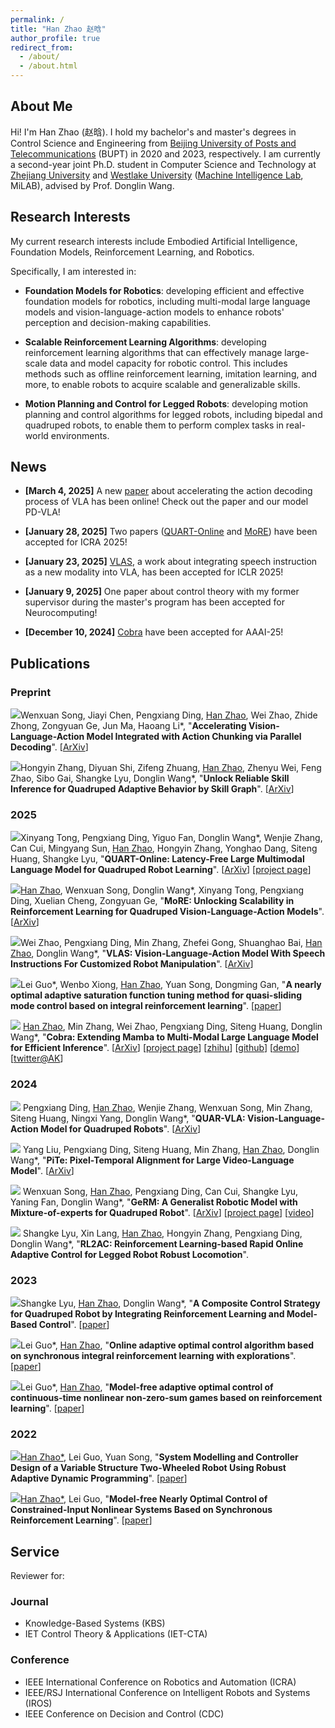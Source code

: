 ```yaml
---
permalink: /
title: "Han Zhao 赵晗"
author_profile: true
redirect_from: 
  - /about/
  - /about.html
---
```


<h2 id='about'>About Me</h2>

Hi! I'm Han Zhao (赵晗). I hold my bachelor's and master's degrees in Control Science and Engineering from <a href="https://www.bupt.edu.cn/">Beijing University of Posts and Telecommunications</a> (BUPT) in 2020 and 2023, respectively. I am currently a second-year joint Ph.D. student in Computer Science and Technology at <a href="https://www.zju.edu.cn/">Zhejiang University</a> and <a href="https://www.westlake.edu.cn/">Westlake University</a> (<a href="https://milab.westlake.edu.cn/">Machine Intelligence Lab</a>, MiLAB), advised by Prof. Donglin Wang. 


<h2 id='research-interests'>Research Interests</h2>
My current research interests include Embodied Artificial Intelligence, Foundation Models, Reinforcement Learning, and Robotics. 

Specifically, I am interested in:
- **Foundation Models for Robotics**: developing efficient and effective foundation models for robotics, including multi-modal large language models and vision-language-action models to enhance robots' perception and decision-making capabilities.

- **Scalable Reinforcement Learning Algorithms**: developing reinforcement learning algorithms that can effectively manage large-scale data and model capacity for robotic control. This includes methods such as offline reinforcement learning, imitation learning, and more, to enable robots to acquire scalable and generalizable skills.

- **Motion Planning and Control for Legged Robots**: developing motion planning and control algorithms for legged robots, including bipedal and quadruped robots, to enable them to perform complex tasks in real-world environments.


<h2 id='news'>News</h2>

* **[March 4, 2025]** A new [paper](https://arxiv.org/abs/2503.02310) about accelerating the action decoding process of VLA has been online! Check out the paper and our model PD-VLA!

* **[January 28, 2025]** Two papers ([QUART-Online](https://arxiv.org/abs/2412.15576) and [MoRE](https://arxiv.org/abs/2503.08007)) have been accepted for ICRA 2025!

* **[January 23, 2025]** [VLAS](https://arxiv.org/abs/2502.13508), a work about integrating speech instruction as a new modality into VLA, has been accepted for ICLR 2025!

* **[January 9, 2025]** One paper about control theory with my former supervisor during the master's program has been accepted for Neurocomputing!

* **[December 10, 2024]** [Cobra](https://arxiv.org/abs/2403.14520) have been accepted for AAAI-25!

<!--
* **[July 4, 2024]** Two papers ([PiTe](https://arxiv.org/abs/2409.07239) and [QUAR-VLA](https://arxiv.org/abs/2312.14457)) have been accepted for ECCV 2024!

* **[June 30, 2024]** [GeRM](https://arxiv.org/abs/2403.13358) has been accepted for IROS 2024!

* **[May 14, 2024]** One paper (RL2AC) has been accepted for RSS 2024!

* **[March 22, 2024]** A new [paper](https://arxiv.org/abs/2403.14520) about Cobra, an efficient multi-modal large language model, was released. [Project page](https://sites.google.com/view/cobravlm) has been available. The paper has been featured by [Hugging Face Daily Papers](https://huggingface.co/papers?date=2024-03-22)! [Demo](https://huggingface.co/spaces/han1997/cobra) has been available!

* **[March 20, 2024]** A new [paper](https://arxiv.org/abs/2403.13358) about GeRM, a generalist robotic model with the mixture-of-experts architecture and RL training method for quadruped robot, was released. [Project page](https://songwxuan.github.io/GeRM/) has been available. [Video](https://www.youtube.com/watch?v=tjgIxsXW0JU) has been available!
-->


<h2 id='publications'>Publications</h2>

### Preprint

<a href="https://arxiv.org/abs/2503.02310" target="_blank"><img src="https://img.shields.io/badge/arXiv-2503.02310-B31B1B?style=for-the-badge"></a>Wenxuan Song, Jiayi Chen, Pengxiang Ding, <u>Han Zhao</u>, Wei Zhao, Zhide Zhong, Zongyuan Ge, Jun Ma, Haoang Li\*, &quot;**Accelerating Vision-Language-Action Model Integrated with Action Chunking via Parallel Decoding**&quot;. [[ArXiv](https://arxiv.org/pdf/2503.02310.pdf)]

<a href="https://arxiv.org/abs/2311.06015" target="_blank"><img src="https://img.shields.io/badge/arXiv-2311.06015-B31B1B?style=for-the-badge"></a>Hongyin Zhang, Diyuan Shi, Zifeng Zhuang, <u>Han Zhao</u>, Zhenyu Wei, Feng Zhao, Sibo Gai, Shangke Lyu, Donglin Wang\*, &quot;**Unlock Reliable Skill Inference for Quadruped Adaptive Behavior by Skill Graph**&quot;. [[ArXiv](https://arxiv.org/abs/2311.06015)]

### 2025
<a href="https://arxiv.org/abs/2412.15576" target="_blank"><img src="https://img.shields.io/badge/ICRA-2025-blue?style=for-the-badge"></a>Xinyang Tong, Pengxiang Ding, Yiguo Fan, Donglin Wang\*, Wenjie Zhang, Can Cui, Mingyang Sun, <u>Han Zhao</u>, Hongyin Zhang, Yonghao Dang, Siteng Huang, Shangke Lyu, &quot;**QUART-Online: Latency-Free Large Multimodal Language Model for Quadruped Robot Learning**&quot;. [[ArXiv](https://arxiv.org/pdf/2412.15576.pdf)] [[project page](https://quart-online.github.io/)]

<a href="https://arxiv.org/abs/2503.08007" target="_blank"><img src="https://img.shields.io/badge/ICRA-2025-blue?style=for-the-badge"></a><u>Han Zhao</u>, Wenxuan Song, Donglin Wang\*, Xinyang Tong, Pengxiang Ding, Xuelian Cheng, Zongyuan Ge, &quot;**MoRE: Unlocking Scalability in Reinforcement Learning for Quadruped Vision-Language-Action Models**&quot;. [[ArXiv](https://arxiv.org/pdf/2503.08007.pdf)]

<a href="https://arxiv.org/abs/2502.13508" target="_blank"><img src="https://img.shields.io/badge/ICLR-2025-blue?style=for-the-badge"></a>Wei Zhao, Pengxiang Ding, Min Zhang, Zhefei Gong, Shuanghao Bai, <u>Han Zhao</u>, Donglin Wang\*, &quot;**VLAS: Vision-Language-Action Model With Speech Instructions For Customized Robot Manipulation**&quot;. [[ArXiv](https://arxiv.org/pdf/2502.13508.pdf)]

<a href="https://www.sciencedirect.com/science/article/pii/S0925231225000359?via%3Dihub" target="_blank"><img src="https://img.shields.io/badge/Neuro-2025-green?style=for-the-badge"></a>Lei Guo\*, Wenbo Xiong, <u>Han Zhao</u>, Yuan Song, Dongming Gan, &quot;**A nearly optimal adaptive saturation function tuning method for quasi-sliding mode control based on integral reinforcement learning**&quot;. [[paper](https://www.sciencedirect.com/science/article/pii/S0925231225000359?via%3Dihub)]

<a href="https://arxiv.org/abs/2403.14520" target="_blank"><img src="https://img.shields.io/badge/AAAI-2025-blue?style=for-the-badge"></a> <u>Han Zhao</u>, Min Zhang, Wei Zhao, Pengxiang Ding, Siteng Huang, Donglin Wang\*, &quot;**Cobra: Extending Mamba to Multi-Modal Large Language Model for Efficient Inference**&quot;. [[ArXiv](https://arxiv.org/pdf/2403.14520.pdf)] [[project page](https://sites.google.com/view/cobravlm)] [[zhihu](https://zhuanlan.zhihu.com/p/688544752)] [[github](https://github.com/h-zhao1997/cobra)] [[demo](https://huggingface.co/spaces/han1997/cobra)] [[twitter@AK](https://twitter.com/_akhaliq/status/1771033002748837953?t=6S4PVZXg6GcXqi_-PFzipw&s=19)]

### 2024
<a href="https://arxiv.org/abs/2312.14457" target="_blank"><img src="https://img.shields.io/badge/ECCV-2024-blue?style=for-the-badge"></a> Pengxiang Ding, <u>Han Zhao</u>, Wenjie Zhang, Wenxuan Song, Min Zhang, Siteng Huang, Ningxi Yang, Donglin Wang\*, &quot;**QUAR-VLA: Vision-Language-Action Model for Quadruped Robots**&quot;. [[ArXiv](https://arxiv.org/abs/2312.14457)]

<a href="https://arxiv.org/abs/2409.07239" target="_blank"><img src="https://img.shields.io/badge/ECCV-2024-blue?style=for-the-badge"></a> Yang Liu, Pengxiang Ding, Siteng Huang, Min Zhang, <u>Han Zhao</u>, Donglin Wang\*, &quot;**PiTe: Pixel-Temporal Alignment for Large Video-Language Model**&quot;. [[ArXiv](https://arxiv.org/abs/2409.07239)]

<a href="https://arxiv.org/abs/2403.13358" target="_blank"><img src="https://img.shields.io/badge/IROS-2024-blue?style=for-the-badge"></a> Wenxuan Song, <u>Han Zhao</u>, Pengxiang Ding, Can Cui, Shangke Lyu, Yaning Fan, Donglin Wang\*, &quot;**GeRM: A Generalist Robotic Model with Mixture-of-experts for Quadruped Robot**&quot;. [[ArXiv](https://arxiv.org/abs/2403.13358)] [[project page](https://songwxuan.github.io/GeRM/)] [[video](https://www.youtube.com/watch?v=tjgIxsXW0JU)]

<a target="_blank"><img src="https://img.shields.io/badge/RSS-2024-blue?style=for-the-badge"></a> Shangke Lyu, Xin Lang, <u>Han Zhao</u>, Hongyin Zhang, Pengxiang Ding, Donglin Wang\*, &quot;**RL2AC: Reinforcement Learning-based Rapid Online Adaptive Control for Legged Robot Robust Locomotion**&quot;.

### 2023
<a href="https://ieeexplore.ieee.org/document/10341908/" target="_blank"><img src="https://img.shields.io/badge/IROS-2023-blue?style=for-the-badge"></a>Shangke Lyu, <u>Han Zhao</u>, Donglin Wang\*, &quot;**A Composite Control Strategy for Quadruped Robot by Integrating Reinforcement Learning and Model-Based Control**&quot;. [[paper](https://ieeexplore.ieee.org/document/10341908/)]

<a href="https://www.sciencedirect.com/science/article/abs/pii/S092523122201431X/" target="_blank"><img src="https://img.shields.io/badge/Neuro-2023-green?style=for-the-badge"></a>Lei Guo\*, <u>Han Zhao</u>, &quot;**Online adaptive optimal control algorithm based on synchronous integral reinforcement learning with explorations**&quot;. [[paper](https://www.sciencedirect.com/science/article/abs/pii/S092523122201431X/)]

<a href="https://ietresearch.onlinelibrary.wiley.com/doi/full/10.1049/cth2.12376/" target="_blank"><img src="https://img.shields.io/badge/IET%20CTA-2023-green?style=for-the-badge"></a>Lei Guo\*, <u>Han Zhao</u>, &quot;**Model‐free adaptive optimal control of continuous‐time nonlinear non‐zero‐sum games based on reinforcement learning**&quot;. [[paper](https://ietresearch.onlinelibrary.wiley.com/doi/full/10.1049/cth2.12376/)]

### 2022
<a href="https://ieeexplore.ieee.org/document/10033602/" target="_blank"><img src="https://img.shields.io/badge/CCDC-2022-blue?style=for-the-badge"></a><u>Han Zhao*</u>, Lei Guo, Yuan Song, &quot;**System Modelling and Controller Design of a Variable Structure Two-Wheeled Robot Using Robust Adaptive Dynamic Programming**&quot;. [[paper](https://ieeexplore.ieee.org/document/10033602)]

<a href="https://ieeexplore.ieee.org/document/9902515/" target="_blank"><img src="https://img.shields.io/badge/CCC-2022-blue?style=for-the-badge"></a><u>Han Zhao*</u>, Lei Guo, &quot;**Model-free Nearly Optimal Control of Constrained-Input Nonlinear Systems Based on Synchronous Reinforcement Learning**&quot;. [[paper](https://ieeexplore.ieee.org/document/9902515/)]


<h2 id='service'>Service</h2>

Reviewer for:

### Journal
- Knowledge-Based Systems (KBS)
- IET Control Theory & Applications (IET-CTA)

### Conference
- IEEE International Conference on Robotics and Automation (ICRA)
- IEEE/RSJ International Conference on Intelligent Robots and Systems (IROS)
- IEEE Conference on Decision and Control (CDC)
